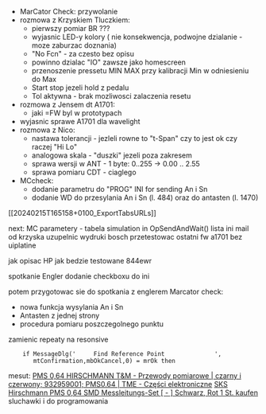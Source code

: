 - MarCator Check: przywolanie
- rozmowa z Krzyskiem Tluczkiem:
	- pierwszy pomiar BR ???
	- wyjasnic LED-y kolory ( nie konsekwencja, podwojne dzialanie - moze zaburzac doznania)
	- "No Fcn" - za czesto bez opisu
	- powinno dzialac "IO" zawsze jako homescreen 
	- przenoszenie pressetu MIN MAX przy kalibracji Min w odniesieniu do Max
	- Start stop jezeli hold z pedalu
	- Tol aktywna - brak mozliwosci zalaczenia resetu
- rozmowa z Jensem dt A1701:
	- jaki =FW byl w prototypach
- wyjasnic sprawe A1701 dla wavelight
- rozmowa z Nico:
	- nastawa tolerancji - jezleli rowne to "t-Span" czy to jest ok czy raczej "Hi Lo"
	- analogowa skala - "duszki" jezeli poza zakresem
	- sprawa wersji w ANT - 1 byte: 0..255 -> 0.00 .. 2.55
	- sprawa pomiaru CDT - ciaglego
- MCcheck:
	- dodanie parametru do "PROG" INI for sending An i Sn
	- dodanie WD do przesylania An i Sn (l. 484) oraz do antasten (l. 1470)

[[20240215T165158+0100_ExportTabsURLs]]

next:
MC parametery - tabela
simulation in OpSendAndWait()
lista ini
mail od krzyska
uzupelnic wydruki bosch
przetestowac ostatni fw a1701 bez uiplatine

jak opisac HP
jak bedzie testowane 844ewr



spotkanie Engler
dodanie checkboxu do ini

potem przygotowac sie do spotkania z englerem
Marcator check:
- nowa funkcja wysylania An i Sn
- Antasten z jednej strony
- procedura pomiaru poszczegolnego punktu

zamienic repeaty na resonsive

```delphi
    if MessageDlg('     Find Reference Point              ',
       mtConfirmation,mbOkCancel,0) = mrOk then
```


mesut:
[PMS 0,64 HIRSCHMANN T&M - Przewody pomiarowe | czarny i czerwony; 932959001; PMS0.64 | TME - Części elektroniczne](https://www.tme.eu/pl/details/pms0.64/zestawy-przewodow-pomiar-z-akcesoriami/hirschmann-t-m/pms-0-64/)
[SKS Hirschmann PMS 0,64 SMD Messleitungs-Set [ - ] Schwarz, Rot 1 St. kaufen](https://www.conrad.de/de/p/sks-hirschmann-pms-0-64-smd-messleitungs-set-schwarz-rot-1-st-2119264.html)
sluchawki i do programowania